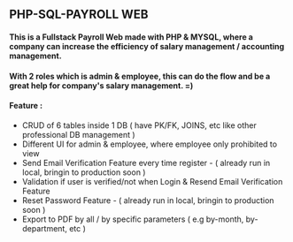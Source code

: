 ## PHP-SQL-PAYROLL WEB

#### This is a Fullstack Payroll Web made with PHP & MYSQL, where a company can increase the efficiency of salary management / accounting management. 
#### With 2 roles which is admin & employee, this can do the flow and be a great help for company's salary management. =)

#### Feature :

- CRUD of 6 tables inside 1 DB ( have PK/FK, JOINS, etc like other professional DB management )
- Different UI for admin & employee, where employee only prohibited to view
- Send Email Verification Feature every time register - ( already run in local, bringin to production soon )
- Validation if user is verified/not when Login & Resend Email Verification Feature
- Reset Password Feature - ( already run in local, bringin to production soon )
- Export to PDF by all / by specific parameters ( e.g by-month, by-department, etc )

